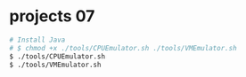 # projects 07

```sh
# Install Java
# $ chmod +x ./tools/CPUEmulator.sh ./tools/VMEmulator.sh
$ ./tools/CPUEmulator.sh
$ ./tools/VMEmulator.sh
```
